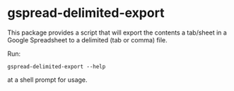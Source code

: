 # gspread-delimited-export

This package provides a script that will export the contents a
tab/sheet in a Google Spreadsheet to a delimited (tab or comma)
file.

Run:

```console
gspread-delimited-export --help
```

at a shell prompt for usage.
